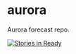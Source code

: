 # aurora
Aurora forecast repo.

[![Stories in Ready](https://badge.waffle.io/Nezteb/aurora.svg?label=ready&title=Ready)](http://waffle.io/Nezteb/aurora)
